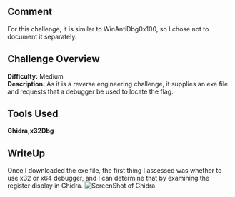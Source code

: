 ## Comment
For this challenge, it is similar to WinAntiDbg0x100, so I chose not to document it separately.

## Challenge Overview
**Difficulty:** Medium  
**Description:** As it is a reverse engineering challenge, it supplies an exe file and requests that a debugger be used to locate the flag.
## Tools Used
**Ghidra,x32Dbg**  
## WriteUp
Once I downloaded the exe file, the first thing I assessed was whether to use x32 or x64 debugger, and I can determine that by examining the register display in Ghidra.
![ScreenShot of Ghidra](https://imgur.com/a/t5pUg5s)


